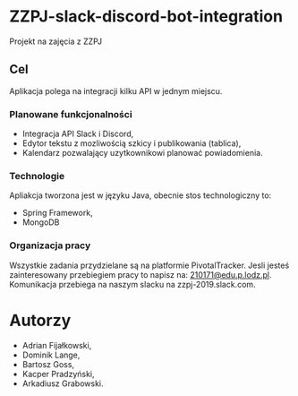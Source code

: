 # ZZPJ-slack-discord-bot-integration
Projekt na zajęcia z ZZPJ
## Cel
Aplikacja polega na integracji kilku API w jednym miejscu.
### Planowane funkcjonalności
- Integracja API Slack i Discord,
- Edytor tekstu z mozliwością szkicy i publikowania (tablica),
- Kalendarz pozwalający uzytkownikowi planować powiadomienia.

### Technologie
Apliakcja tworzona jest w języku Java, obecnie stos technologiczny to:
- Spring Framework,
- MongoDB

### Organizacja pracy
Wszystkie zadania przydzielane są na platformie PivotalTracker. Jesli jesteś zainteresowany przebiegiem pracy to napisz na:
210171@edu.p.lodz.pl.
Komunikacja przebiega na naszym slacku na zzpj-2019.slack.com.

# Autorzy
- Adrian Fijałkowski,
- Dominik Lange, 
- Bartosz Goss,
- Kacper Pradzyński,
- Arkadiusz Grabowski.
